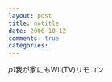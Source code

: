 ```yaml
---
layout: post
title: notitle
date: 2006-10-12
comments: true
categories:
---
```


*p1*我が家にもWii(TV)リモコン